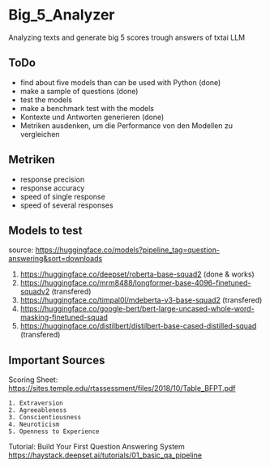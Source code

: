 # Big_5_Analyzer
Analyzing texts and generate big 5 scores trough answers of txtai LLM


## ToDo
- find about five models than can be used with Python (done)
- make a sample of questions (done)
- test the models
- make a benchmark test with the models 
- Kontexte und Antworten generieren (done)
- Metriken ausdenken, um die Performance von den Modellen zu vergleichen


## Metriken
- response precision 
- response accuracy 
- speed of single response
- speed of several responses



## Models to test
source: https://huggingface.co/models?pipeline_tag=question-answering&sort=downloads

1. https://huggingface.co/deepset/roberta-base-squad2 (done & works)
2. https://huggingface.co/mrm8488/longformer-base-4096-finetuned-squadv2 (transfered)
3. https://huggingface.co/timpal0l/mdeberta-v3-base-squad2 (transfered)
4. https://huggingface.co/google-bert/bert-large-uncased-whole-word-masking-finetuned-squad
5. https://huggingface.co/distilbert/distilbert-base-cased-distilled-squad (transfered)

## Important Sources


Scoring Sheet: https://sites.temple.edu/rtassessment/files/2018/10/Table_BFPT.pdf

    1. Extraversion
    2. Agreeableness
    3. Conscientiousness
    4. Neuroticism
    5. Openness to Experience

Tutorial: Build Your First Question Answering System 
https://haystack.deepset.ai/tutorials/01_basic_qa_pipeline